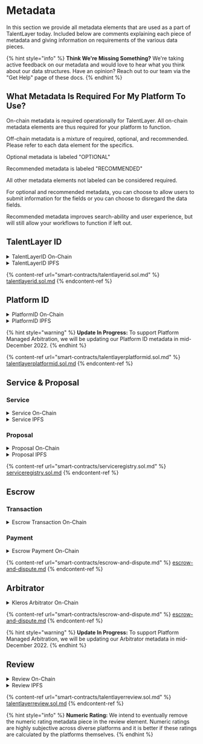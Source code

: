 # Metadata

In this section we provide all metadata elements that are used as a part of TalentLayer today. Included below are comments explaining each piece of metadata and giving information on requirements of the various data pieces.&#x20;

{% hint style="info" %}
**Think We're Missing Something?** We're taking active feedback on our metadata and would love to hear what you think about our data structures. Have an opinion? Reach out to our team via the "Get Help" page of these docs.&#x20;
{% endhint %}

## **What Metadata Is Required For My Platform To Use?**&#x20;

On-chain metadata is required operationally for TalentLayer. All on-chain metadata elements are thus required for your platform to function.&#x20;

Off-chain metadata is a mixture of required, optional, and recommended. Please refer to each data element for the specifics.&#x20;

Optional metadata is labeled "OPTIONAL"

Recommended metadata is labeled "RECOMMENDED"&#x20;

All other metadata elements not labeled can be considered required.

For optional and recommended metadata, you can choose to allow users to submit information for the fields or you can choose to disregard the data fields.&#x20;

Recommended metadata improves search-ability and user experience, but will still allow your workflows to function if left out.&#x20;

## TalentLayer ID

<details>

<summary>TalentLayerID On-Chain</summary>

```json
id // nft identifier 
handle // user's TalentLayer ID handle
pohAddress // OPTIONAL user's proof of humanity address
PlatformId // the platform where an ID was minted from
DataUri (CID) // Link to the off-chain (IPFS) data
```

</details>

<details>

<summary>TalentLayerID IPFS</summary>

```json
title // RECOMMENDED a user's professional title (e.g. "developer", "creative marketing expert")
about // RECOMMENDED user's about me information
skills // RECOMMENDED user's skill keywords
timeZone // OPTIONAL 
headline // OPTIONAL an introduction headline (e.g. "passionate developer looking for solidity opportunities")
country // OPTIONAL
picture // OPTIONAL
```

</details>

{% content-ref url="smart-contracts/talentlayerid.sol.md" %}
[talentlayerid.sol.md](smart-contracts/talentlayerid.sol.md)
{% endcontent-ref %}

## Platform ID

<details>

<summary>PlatformID On-Chain</summary>

```json
id // nft identifier 
name // platform's ID handle - usually name of platform
platformUri // Link to the off-chain (IPFS) data
fee // Fee configured for Platform Fee
```

</details>

<details>

<summary>PlatformID IPFS</summary>

```json
about // OPTIONAL
website // OPTIONAL
country // OPTIONAL
logo // OPTIONAL
```

</details>

{% hint style="warning" %}
**Update In Progress:** To support Platform Managed Arbitration, we will be updating our Platform ID metadata in mid-December 2022.
{% endhint %}

{% content-ref url="smart-contracts/talentlayerplatformid.sol.md" %}
[talentlayerplatformid.sol.md](smart-contracts/talentlayerplatformid.sol.md)
{% endcontent-ref %}

## Service & Proposal

### Service

<details>

<summary>Service On-Chain</summary>

```json
Status: Opened / Confirmed / Finished / Rejected 
buyerId // TalentLayer ID handle of the buyer/hirer
sellerId // TalentLayer ID handle of the seller/worker
initiatorId // TalentLayer ID handle of the user who initiated the work 
serviceDataUri // Link to the off-chain (IPFS) data
countProposals // The total number of proposal for this service
transactionId // the escrow transaction ID linked to the service
platformId // Platform ID of the platform who facilitated post of service
```

</details>

<details>

<summary>Service IPFS</summary>

```json
title // title of the job
about // about the job
startDate // RECOMMENDED start date of work, if applicable
expectedEndDate // RECOMMENDED end date of work, if applicable
keywords // RECOMMENDED keywords of the job
role // is the service posted by a seller or a buyer
rateToken // the token that the payment will be made in (token address mapped to a ticker sign)
rateAmount // number of tokens to be paid
recipient // TalentLayer ID of the seller/worker
location // OPTIONAL Location of user
```

</details>

### Proposal

<details>

<summary>Proposal On-Chain</summary>

```json
Status ; Pending / Validated / Rejected
sellerId // Talentlayer ID of the seller/worker
rateToken // the token that the payment is requested in (token address mapped to a ticker sign)
rateAmount // Numeber of tokens requested
proposalDataUri // Link to the off-chain (IPFS) data
```

</details>

<details>

<summary>Proposal IPFS</summary>

```json
startDate // RECOMMENDED start date of work for proposal
title // title of proposal
about // details of the proposal
expectedHours // OPTIONAL
```

</details>

{% content-ref url="smart-contracts/serviceregistry.sol.md" %}
[serviceregistry.sol.md](smart-contracts/serviceregistry.sol.md)
{% endcontent-ref %}

## Escrow

### Transaction

<details>

<summary>Escrow Transaction On-Chain</summary>

```json
sender // person who sends funds (buyer)
receiver // person who recived funds (seller)
token // the token that is in the escrow contract
amount // the number of tokens in the escrow contract
serviceId // the identifier for the service the escrow is related to
```

</details>

### Payment

<details>

<summary>Escrow Payment On-Chain</summary>

```json
paymentType // can be either “release” (pay the seller) or “reimburse” (money back to the buyer)
token // the token that is in the escrow contract
amount // the number of tokens in the escrow contract
serviceId // the identifier for the service the escrow is related to
```

</details>

{% content-ref url="smart-contracts/escrow-and-dispute.md" %}
[escrow-and-dispute.md](smart-contracts/escrow-and-dispute.md)
{% endcontent-ref %}

## Arbitrator

<details>

<summary>Kleros Arbitrator On-Chain</summary>

```json
Arbitrable // contract that the arbitatror is ruling on (where the dispute came from, e.g. our escrow)
Choices // number of different choices that the arbitrator can make (the number of possible outcomes of the dispute)
fee // arbitration fee, amount that must be paid to the arbitrator in order to raise a dispute
ruling // decision taken by the arbitrator (must be one of the available choices or 0, which stands for “refused to arbitrate”)
DisputeStatus (Waiting, Appealable, Solved) // current status of the dispute - whether it has just been created, or a ruling has been given but can still be appealed, or is definitely solved
```

</details>

{% content-ref url="smart-contracts/escrow-and-dispute.md" %}
[escrow-and-dispute.md](smart-contracts/escrow-and-dispute.md)
{% endcontent-ref %}

{% hint style="warning" %}
**Update In Progress:** To support Platform Managed Arbitration, we will be updating our Arbitrator metadata in mid-December 2022.
{% endhint %}

## Review

<details>

<summary>Review On-Chain</summary>

```json
serviceId // the identifier for the service the escrow is related to
toId // the TalentLayer ID of the receiver of the review
tokenId // identifier for the review NFT
rating 
reviewUri // Link to the off-chain (IPFS) data
platformId // the platform where an ID was minted from
```

</details>

<details>

<summary>Review IPFS</summary>

```json
content // text content of the review 
rating // OPTIONAL 1-5 star rating for the work done
```

</details>

{% content-ref url="smart-contracts/talentlayerreview.sol.md" %}
[talentlayerreview.sol.md](smart-contracts/talentlayerreview.sol.md)
{% endcontent-ref %}

{% hint style="info" %}
**Numeric Rating:** We intend to eventually remove the numeric rating metadata piece in the review element. Numeric ratings are highly subjective across diverse platforms and it is better if these ratings are calculated by the platforms themselves.
{% endhint %}
